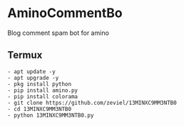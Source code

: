 # AminoCommentBo
Blog comment spam bot for amino

## Termux
```shell
- apt update -y
- apt upgrade -y
- pkg install python
- pip install amino.py
- pip install colorama
- git clone https://github.com/zeviel/13MINXC9MM3NTB0
- cd 13MINXC9MM3NTB0
- python 13MINXC9MM3NTB0.py
```
